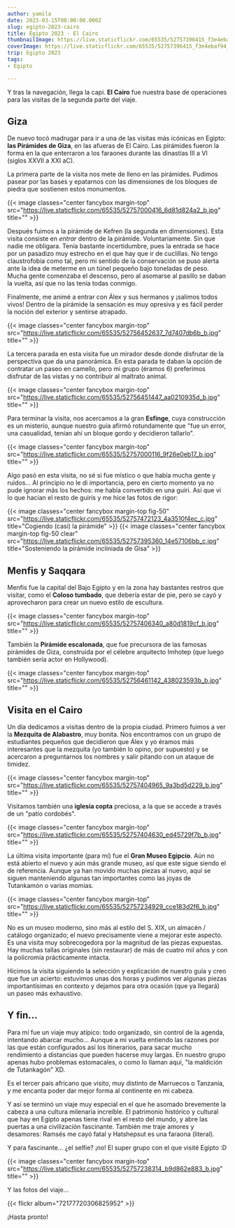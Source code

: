 ```yaml
---
author: yamila
date: 2023-03-15T08:00:00.000Z
slug: egipto-2023-cairo
title: Egipto 2023 - El Cairo
thumbnailImage: https://live.staticflickr.com/65535/52757396415_f3e4ebaf94_z.jpg
coverImage: https://live.staticflickr.com/65535/52757396415_f3e4ebaf94_b.jpg
trip: Egipto 2023
tags:
- Egipto

---
```


Y tras la navegación, llega la capi. **El Cairo** fue nuestra base de operaciones para las visitas de la segunda parte del viaje.

<!--more-->

## Giza

De nuevo tocó madrugar para ir a una de las visitas más icónicas en Egipto: **las Pirámides de Giza**, en las afueras de El Cairo. Las pirámides fueron la forma en la que enterraron a los faraones durante las dinastías III a VI (siglos XXVII a XXI aC).

La primera parte de la visita nos mete de lleno en las pirámides. Pudimos pasear por las bases y epatarnos con las dimensiones de los bloques de piedra que sostienen estos monumentos.

{{< image classes="center fancybox margin-top" src="https://live.staticflickr.com/65535/52757000416_6d81d824a2_b.jpg" title="" >}}

Después fuimos a la pirámide de Kefren (la segunda en dimensiones). Esta visita consiste en _entrar_ dentro de la pirámide. Voluntariamente. Sin que nadie me obligara. Tenía bastante incertidumbre, pues la entrada se hace por un pasadizo muy estrecho en el que hay que ir de cuclillas. No tengo claustrofobia como tal, pero mi sentido de la conservación se puso alerta ante la idea de meterme en un túnel pequeño bajo toneladas de peso. Mucha gente comenzaba el descenso, pero al asomarse al pasillo se daban la vuelta, así que no las tenía todas conmigo.

Finalmente, me animé a entrar con Álex y sus hermanos y ¡salimos todos vivos! Dentro de la pirámide la sensación es muy opresiva y es fácil perder la noción del exterior y sentirse atrapado.

{{< image classes="center fancybox margin-top" src="https://live.staticflickr.com/65535/52756452637_7d7407db6b_b.jpg" title="" >}}

La tercera parada en esta visita fue un mirador desde donde disfrutar de la perspectiva que da una panorámica. En esta parada te daban la opción de contratar un paseo en camello, pero mi grupo (éramos 6) preferimos disfrutar de las vistas y no contribuir al maltrato animal.

{{< image classes="center fancybox margin-top" src="https://live.staticflickr.com/65535/52756451447_aa0210935d_b.jpg" title="" >}}

Para terminar la visita, nos acercamos a la gran **Esfinge**, cuya construcción es un misterio, aunque nuestro guía afirmó rotundamente que "fue un error, una casualidad, tenían ahí un bloque gordo y decidieron tallarlo".

{{< image classes="center fancybox margin-top" src="https://live.staticflickr.com/65535/52757000116_9f26e0eb17_b.jpg" title="" >}}

Algo pasó en esta visita, no sé si fue místico o que había mucha gente y ruidos... Al principio no le di importancia, pero en cierto momento ya no pude ignorar más los hechos: me había convertido en una guiri. Así que vi lo que hacían el resto de guiris y me hice las fotos de rigor:

{{< image classes="center fancybox margin-top fig-50" src="https://live.staticflickr.com/65535/52757472123_4a3510f4ec_c.jpg" title="Cogiendo (casi) la pirámide" >}}
{{< image classes="center fancybox margin-top fig-50 clear" src="https://live.staticflickr.com/65535/52757395360_14e57106bb_c.jpg" title="Sosteniendo la pirámide incliniada de Gisa" >}}

## Menfis y Saqqara

Menfis fue la capital del Bajo Egipto y en la zona hay bastantes restros que visitar, como el **Coloso tumbado**, que debería estar de pie, pero se cayó y aprovecharon para crear un nuevo estilo de escultura.

{{< image classes="center fancybox margin-top" src="https://live.staticflickr.com/65535/52757406340_a80d1819cf_b.jpg" title="" >}}

También la **Pirámide escalonada**, que fue precursora de las famosas pirámides de Giza, construida por el célebre arquitecto Imhotep (que luego también sería actor en Hollywood).

{{< image classes="center fancybox margin-top" src="https://live.staticflickr.com/65535/52756461142_438023593b_b.jpg" title="" >}}

## Visita en el Cairo

Un día dedicamos a visitas dentro de la propia ciudad. Primero fuimos a ver la **Mezquita de Alabastro**, muy bonita. Nos encontramos con un grupo de estudiantes pequeños que decidieron que Álex y yo éramos más interesantes que la mezquita (yo también lo opino, por supuesto) y se acercaron a preguntarnos los nombres y salir pitando con un ataque de timidez.

{{< image classes="center fancybox margin-top" src="https://live.staticflickr.com/65535/52757404965_9a3bd5d229_b.jpg" title="" >}}

Visitamos también una **iglesia copta** preciosa, a la que se accede a través de un "patio cordobés".

{{< image classes="center fancybox margin-top" src="https://live.staticflickr.com/65535/52757404630_ed45729f7b_b.jpg" title="" >}}

La última visita importante (para mí) fue el **Gran Museo Egipcio**. Aún no está abierto el nuevo y aún más grande museo, así que este sigue siendo el de referencia. Aunque ya han movido muchas piezas al nuevo, aquí se siguen manteniendo algunas tan importantes como las joyas de Tutankamón o varias momias.

{{< image classes="center fancybox margin-top" src="https://live.staticflickr.com/65535/52757234929_cce183d2f6_b.jpg" title="" >}}

No es un museo moderno, sino más al estilo del S. XIX, un almacén / catálogo organizado; el nuevo precisamente viene a mejorar este aspecto. Es una visita muy sobrecogedora por la magnitud de las piezas expuestas. Hay muchas tallas originales (sin restaurar) de más de cuatro mil años y con la policromía prácticamente intacta.

Hicimos la visita siguiendo la selección y explicación de nuestro guía y creo que fue un acierto: estuvimos unas dos horas y pudimos ver algunas piezas importantísimas en contexto y dejamos para otra ocasión (que ya llegará) un paseo más exhaustivo.

## Y fin...

Para mí fue un viaje muy atípico: todo organizado, sin control de la agenda, intentando abarcar mucho... Aunque a mi vuelta entiendo las razones por las que están configurados así los itinerarios, para sacar mucho rendimiento a distancias que pueden hacerse muy largas. En nuestro grupo apenas hubo problemas estomacales, o como lo llaman aquí, "la maldición de Tutankagón" XD.

Es el tercer país africano que visito, muy distinto de Marruecos o Tanzania, y me encanta poder dar mejor forma al continente en mi cabeza.

Y así se terminó un viaje muy especial en el que he asomado brevemente la cabeza a una cultura milenaria increíble. El patrimonio histórico y cultural que hay en Egipto apenas tiene rival en el resto del mundo, y abre las puertas a una civilización fascinante. También me traje amores y desamores: Ramsés me cayó fatal y Hatshepsut es una faraona (literal).

Y para fascinante... ¿el selfie? ¡no! El super grupo con el que visité Egipto :D

{{< image classes="center fancybox margin-top" src="https://live.staticflickr.com/65535/52757238314_b9d862e883_b.jpg" title="" >}}

Y las fotos del viaje...

{{< flickr album="72177720306825952" >}}

¡Hasta pronto!
